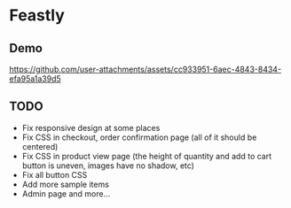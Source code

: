 # Feastly

## Demo



https://github.com/user-attachments/assets/cc933951-6aec-4843-8434-efa95a1a39d5



## TODO

- Fix responsive design at some places
- Fix CSS in checkout, order confirmation page (all of it should be centered)
- Fix CSS in product view page (the height of quantity and add to cart button is uneven, images have no shadow, etc)
- Fix all button CSS
- Add more sample items
- Admin page
and more...
